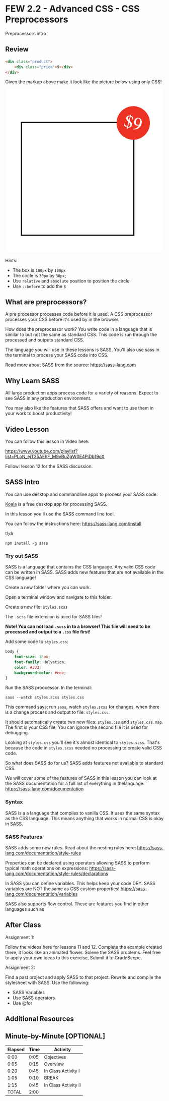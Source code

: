 # FEW 2.2 - Advanced CSS - CSS Preprocessors

Preprocessors intro

## Review 

```HTML
<div class="product">
	<div class="price">9</div>
</div>
```

Given the markup above make it look like the picture below using only CSS! 

![challenge 12](images/class-12-challenge.png)

Hints: 

- The box is `100px` by `100px`
- The circle is `30px` by `30px`;
- Use `relative` and `absolute` position to position the circle
- Use `::before` to add the `$`

## What are preprocessors?

A pre processor processes code before it is used. A CSS preprocessor processes your CSS before it's used by in the browser. 

How does the preprocessor work? You write code in a language that is similar to but not the same as standard CSS. This code is run through the processed and outputs standard CSS. 

The language you will use in these lessons is SASS. You'll also use sass in the terminal to process your SASS code into CSS. 

Read more about SASS from the source: https://sass-lang.com

## Why Learn SASS

All large production apps process code for a variety of reasons. Expect to see SASS in any production environment. 

You may also like the features that SASS offers and want to use them in your work to boost productivity! 

## Video Lesson

You can follow this lesson in Video here: 

https://www.youtube.com/playlist?list=PLoN_ejT35AEhF_M9vBuZgW0E4PiDb19oX

Follow: lesson 12 for the SASS discussion.

## SASS Intro

You can use desktop and commandline apps to process your SASS code: 

[Koala](http://koala-app.com) is a free desktop app for processing SASS. 

In this lesson you'll use the SASS command line tool. 

You can follow the instructions here: https://sass-lang.com/install

tl;dr 

```
npm install -g sass
```

### Try out SASS

SASS is a language that contains the CSS language. Any valid CSS code can be written in SASS. SASS adds new features that are not available in the CSS language! 

Create a new folder where you can work.

Open a terminal window and navigate to this folder. 

Create a new file: `styles.scss`

The `.scss` file extension is used for SASS files! 

**Note! You can not load `.scss` in to a browser! This file will need to be processed and output to a `.css` file first!**

Add some code to `styles.css`:

```SCSS
body {
	font-size: 18px;
	font-family: Helvetica;
	color: #333;
	background-color: #eee;
}
```

Run the SASS proocessor. In the terminal: 

```
sass --watch styles.scss styles.css
```

This command says: run `sass`, watch `styles.scss` for changes, when there is a change process and output to file: `styles.css`. 

It should automatically create two new files: `styles.css` and `styles.css.map`. The first is your CSS file. You can ignore the second file it is used for debugging. 

Looking at `styles.css` you'll see it's almost identical to `styles.scss`. That's because the code in `styles.scss` needed no processing to create valid CSS code. 

So what does SASS do for us? SASS adds features not available to standard CSS. 

We will cover some of the features of SASS in this lesson you can look at the SASS documentation for a full list of everything in thelanguage: https://sass-lang.com/documentation

### Syntax

SASS is a a language that compiles to vanilla CSS. It uses the same syntax as the CSS language. This means anything that works in normal CSS is okay in SASS. 


### SASS Features

SASS adds some new rules. 
Read about the nesting rules here: https://sass-lang.com/documentation/style-rules

Properties can be declared using operators allowing SASS to perform typical math operations on expressions: https://sass-lang.com/documentation/style-rules/declarations

In SASS you can define variables. This helps keep your code DRY. SASS variables are NOT the same as CSS custom properties! https://sass-lang.com/documentation/variables

SASS also supports flow control. These are features you find in other languages such as 

## After Class

Assignment 1: 

Follow the videos here for lessons 11 and 12. Complete the example created there, it looks like an animated flower. Soleve the SASS problems. Feel free to apply your own ideas to this exercise, Submit it to GradeScope. 

Assignment 2: 

Find a past project and apply SASS to that project. Rewrite and compile the stylesheet with SASS. Use the following: 

- SASS Variables
- Use SASS operators
- Use @for

## Additional Resources



## Minute-by-Minute [OPTIONAL]

| **Elapsed** | **Time**  | **Activity**              |
| ----------- | --------- | ------------------------- |
| 0:00        | 0:05      | Objectives                |
| 0:05        | 0:15      | Overview                  |
| 0:20        | 0:45      | In Class Activity I       |
| 1:05        | 0:10      | BREAK                     |
| 1:15        | 0:45      | In Class Activity II      |
| TOTAL       | 2:00      |                           |
